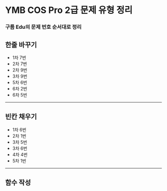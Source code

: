 # **YMB COS Pro 2급 문제 유형 정리**


### 구름 Edu의 문제 번호 순서대로 정리


## 한줄 바꾸기

* 1차 7번
* 2차 7번
* 2차 9번
* 3차 9번
* 5차 6번
* 6차 2번
* 6차 5번

----

## 빈칸 채우기

* 1차 6번
* 2차 1번
* 3차 5번
* 3차 6번
* 4차 4번
* 5차 1번

----

## 함수 작성